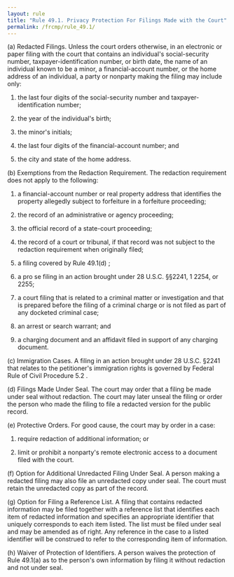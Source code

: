```yaml
---
layout: rule
title: "Rule 49.1. Privacy Protection For Filings Made with the Court"
permalink: /frcmp/rule_49.1/
---
```


(a) Redacted Filings. Unless the court orders otherwise, in an electronic or paper filing with the court that contains an individual's social-security number, taxpayer-identification number, or birth date, the name of an individual known to be a minor, a financial-account number, or the home address of an individual, a party or nonparty making the filing may include only:


1. the last four digits of the social-security number and taxpayer-identification number;


2. the year of the individual's birth;


3. the minor's initials;


4. the last four digits of the financial-account number; and


5. the city and state of the home address.


(b) Exemptions from the Redaction Requirement. The redaction requirement does not apply to the following:


1. a financial-account number or real property address that identifies the property allegedly subject to forfeiture in a forfeiture proceeding;


2. the record of an administrative or agency proceeding;


3. the official record of a state-court proceeding;


4. the record of a court or tribunal, if that record was not subject to the redaction requirement when originally filed;


5. a filing covered by Rule 49.1(d) ;


6. a pro se filing in an action brought under 28 U.S.C. §§2241, 1 2254, or 2255;


7. a court filing that is related to a criminal matter or investigation and that is prepared before the filing of a criminal charge or is not filed as part of any docketed criminal case;


8. an arrest or search warrant; and


9. a charging document and an affidavit filed in support of any charging document.


(c) Immigration Cases. A filing in an action brought under 28 U.S.C. §2241 that relates to the petitioner's immigration rights is governed by Federal Rule of Civil Procedure 5.2 .


(d) Filings Made Under Seal. The court may order that a filing be made under seal without redaction. The court may later unseal the filing or order the person who made the filing to file a redacted version for the public record.


(e) Protective Orders. For good cause, the court may by order in a case:


1. require redaction of additional information; or


2. limit or prohibit a nonparty's remote electronic access to a document filed with the court.


(f) Option for Additional Unredacted Filing Under Seal. A person making a redacted filing may also file an unredacted copy under seal. The court must retain the unredacted copy as part of the record.


(g) Option for Filing a Reference List. A filing that contains redacted information may be filed together with a reference list that identifies each item of redacted information and specifies an appropriate identifier that uniquely corresponds to each item listed. The list must be filed under seal and may be amended as of right. Any reference in the case to a listed identifier will be construed to refer to the corresponding item of information.


(h) Waiver of Protection of Identifiers. A person waives the protection of Rule 49.1(a) as to the person's own information by filing it without redaction and not under seal.
